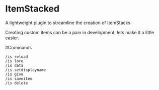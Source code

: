 # ItemStacked
A lightweight plugin to streamline the creation of ItemStacks

Creating custom items can be a pain in development, lets make it a little easier.

#Commands
```
/is reload
/is lore
/is data
/is setdisplayname
/is give
/is saveitem
/is delete
```
